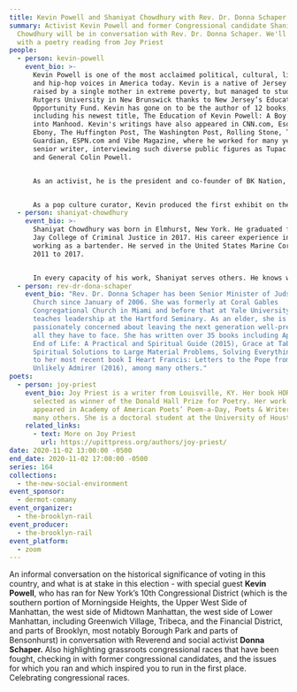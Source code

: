 ```yaml
---
title: Kevin Powell and Shaniyat Chowdhury with Rev. Dr. Donna Schaper
summary: Activist Kevin Powell and former Congressional candidate Shaniyat
  Chowdhury will be in conversation with Rev. Dr. Donna Schaper. We'll conclude
  with a poetry reading from Joy Priest
people:
  - person: kevin-powell
    event_bio: >-
      Kevin Powell is one of the most acclaimed political, cultural, literary
      and hip-hop voices in America today. Kevin is a native of Jersey City,
      raised by a single mother in extreme poverty, but managed to study at
      Rutgers University in New Brunswick thanks to New Jersey’s Educational
      Opportunity Fund. Kevin has gone on to be the author of 12 books,
      including his newest title, The Education of Kevin Powell: A Boy’s Journey
      into Manhood. Kevin's writings have also appeared in CNN.com, Esquire,
      Ebony, The Huffington Post, The Washington Post, Rolling Stone, The
      Guardian, ESPN.com and Vibe Magazine, where he worked for many years as a
      senior writer, interviewing such diverse public figures as Tupac Shakur
      and General Colin Powell.


      As an activist, he is the president and co-founder of BK Nation, a new national, progressive, multicultural organization focused on such issues as education, civic engagement, leadership training, health and wellness, social media, arts and culture, and job and small business creation. 


      As a pop culture curator, Kevin produced the first exhibit on the history of hip-hop in America at the Rock and Roll Hall of Fame in Cleveland, Ohio, which toured America and overseas. As a humanitarian, Kevin's work includes local, national and international initiatives to end violence against women and girls (including a very well-regarded appearance on The Oprah Winfrey Show highlighting domestic violence); and he has done extensive philanthropic and relief work, ranging from Hurricane Katrina to earthquakes in Haiti and Japan, to Superstorm Sandy in New York, to his annual holiday party and clothing drive for the homeless every December since 9/11.
  - person: shaniyat-chowdhury
    event_bio: >-
      Shaniyat Chowdhury was born in Elmhurst, New York. He graduated from John
      Jay College of Criminal Justice in 2017. His career experience includes
      working as a bartender. He served in the United States Marine Corps from
      2011 to 2017.


      In every capacity of his work, Shaniyat serves others. He knows what it’s like to have a thankless job as a bar-back, mold the minds of youth, serve his country, and bring his community together. As the son of Bangladeshi immigrants knows what it’s like to watch his parents work in the hospitality/service industry to make ends meet, suffer the adverse effects of decisions made for union workers, and saw the effects of climate change first-hand while serving in the Marine Corps. Being a part of Alexandria Ocasio-Cortez’s campaign changed his life -- and now he wants to change the lives of the constituents in his district.
  - person: rev-dr-dona-schaper
    event_bio: "Rev. Dr. Donna Schaper has been Senior Minister of Judson Memorial
      Church since January of 2006. She was formerly at Coral Gables
      Congregational Church in Miami and before that at Yale University and
      teaches leadership at the Hartford Seminary. As an elder, she is
      passionately concerned about leaving the next generation well-prepared for
      all they have to face. She has written over 35 books including Approaching
      End of Life: A Practical and Spiritual Guide (2015), Grace at Table: Small
      Spiritual Solutions to Large Material Problems, Solving Everything (2013),
      to her most recent book I Heart Francis: Letters to the Pope from an
      Unlikely Admirer (2016), among many others."
poets:
  - person: joy-priest
    event_bio: Joy Priest is a writer from Louisville, KY. Her book HORSEPOWER was
      selected as winner of the Donald Hall Prize for Poetry. Her work has
      appeared in Academy of American Poets’ Poem-a-Day, Poets & Writers, and
      many others. She is a doctoral student at the University of Houston.
    related_links:
      - text: More on Joy Priest
        url: https://upittpress.org/authors/joy-priest/
date: 2020-11-02 13:00:00 -0500
end_date: 2020-11-02 17:00:00 -0500
series: 164
collections:
  - the-new-social-environment
event_sponsor:
  - dermot-comany
event_organizer:
  - the-brooklyn-rail
event_producer:
  - the-brooklyn-rail
event_platform:
  - zoom
---
```

An informal conversation on the historical significance of voting in this country, and what is at stake in this election - with special guest **Kevin Powell**, who has ran for New York’s 10th Congressional District (which is the southern portion of Morningside Heights, the Upper West Side of Manhattan, the west side of Midtown Manhattan, the west side of Lower Manhattan, including Greenwich Village, Tribeca, and the Financial District, and parts of Brooklyn, most notably Borough Park and parts of Bensonhurst) in conversation with Reverend and social activist **Donna Schaper.** Also highlighting grassroots congressional races that have been fought, checking in with former congressional candidates, and the issues for which you ran and which inspired you to run in the first place. Celebrating congressional races.
